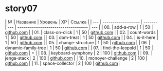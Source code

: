 # story07

| №   | Название            | Уровень | XP  | Ссылка                               |
| --- | ------------------- | ------- | --- | ------------------------------------ | --- |
| 00. | add-a-row           | 1       | 50  | [github.com](./add-a-row/)           |
| 01. | class-on-click      | 1       | 50  | [github.com](./class-on-click/)      |
| 02. | count-words         | 1       | 50  | [github.com](./count-words/)         |
| 03. | dom-treat           | 1       | 50  | [github.com](./dom-treat/)           |
| 04. | is-it-here          | 1       | 50  | [github.com](./is-it-here/)          |
| 05. | change-structure    | 1       | 50  | [github.com](./change-structure/)    |
| 06. | dynamic-family-tree | 1       | 50  | [github.com](./dynamic-family-tree/) |
| 07. | find-the-leopold    | 1       | 50  | [github.com](./find-the-leopold/)    | +   |
| 08. | keyboard-symphony   | 2       | 100 | [github.com](./keyboard-symphony/)   |
| 09. | jenga-stack         | 2       | 100 | [github.com](./jenga-stack/)         |
| 10. | monoyer-challenge   | 2       | 100 | [github.com](./monoyer-challenge/)   |
| 11. | space-collector     | 2       | 100 | [github.com](./space-collector/)     |
